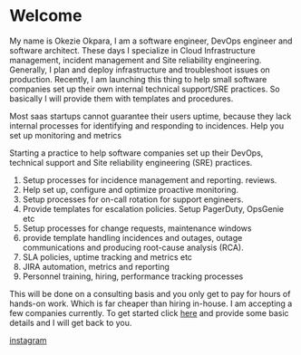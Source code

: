 # Welcome
My name is Okezie Okpara,
I am a software engineer, DevOps engineer and software architect.
These days I specialize in Cloud Infrastructure management, incident management and Site reliability engineering. Generally, I plan and deploy infrastructure and troubleshoot issues on production.
Recently, I am launching this thing to help small software companies set up their own internal technical support/SRE practices. So basically I will provide them with templates and procedures. 

Most saas startups cannot guarantee their users uptime, because they lack internal processes for identifying and responding to incidences. 
Help you set up monitoring and metrics

Starting a practice to help software companies set up their DevOps, technical support and Site reliability engineering (SRE) practices. 
1. Setup processes for incidence management and reporting.
reviews.
2. Help set up, configure and optimize proactive monitoring.
3. Setup processes for on-call rotation for support engineers.
4. Provide templates for escalation policies. Setup PagerDuty, OpsGenie etc
5. Setup processes for change requests, maintenance windows
6. provide template handling incidences and outages, outage communications and producing root-cause analysis (RCA).
7. SLA policies, uptime  tracking and metrics etc
8. JIRA automation, metrics and reporting
9. Personnel training, hiring, performance tracking processes

This will be done on a consulting basis and you only get to pay for hours of hands-on work. Which is far cheaper than hiring in-house.
I am accepting a few companies currently. To get started click [here](https://app.pipefy.com/public_form/763644) and provide some basic details and I will get back to you.


[instagram](instagram://camera)
